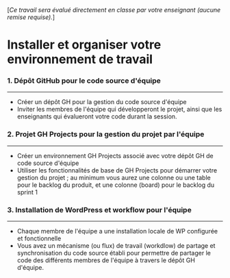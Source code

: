 [*Ce travail sera évalué directement en classe par votre enseignant (aucune remise requise).*]

# Installer et organiser votre environnement de travail

### 1. Dépôt GitHub pour le code source d'équipe
--- 
- Créer un dépôt GH pour la gestion du code source d'équipe
- Inviter les membres de l'équipe qui développeront le projet, ainsi que les enseignants qui évalueront votre code durant la session.

### 2. Projet GH Projects pour la gestion du projet par l'équipe
--- 
- Créer un environnement GH Projects associé avec votre dépôt GH de code source d'équipe
- Utiliser les fonctionnalités de base de GH Projects pour démarrer votre gestion du projet ; au minimum vous aurez une colonne ou une table pour le backlog du produit, et une colonne (board) pour le backlog du sprint 1 

### 3. Installation de WordPress et workflow pour l'équipe
--- 
- Chaque membre de l'équipe a une installation locale de WP configurée et fonctionnelle
- Vous avez un mécanisme (ou flux) de travail (workdlow) de partage et synchronisation du code source établi pour permettre de partager le code des différents membres de l'équipe à travers le dépôt GH d'équipe.